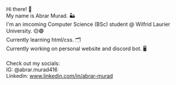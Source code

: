 Hi there! 🚀 <br />
My name is Abrar Murad. 🏜️ <br />
I'm an imcoming Computer Science (BSc) student @ Wilfrid Laurier University. 🟡🟣 <br />
Currently learning html/css. 🗂️ <br />
Currently working on personal website and discord bot. 🖥️ <br />
<br />
Check out my socials: <br />
IG: @abrar.murad416 <br />
Linkedin: www.linkedin.com/in/abrar-murad <br />

<!--
**abrarmurad416/abrarmurad416** is a ✨ _special_ ✨ repository because its `README.md` (this file) appears on your GitHub profile.

Here are some ideas to get you started:

- 🔭 I’m currently working on ...
- 🌱 I’m currently learning ...
- 👯 I’m looking to collaborate on ...
- 🤔 I’m looking for help with ...
- 💬 Ask me about ...
- 📫 How to reach me: ...
- 😄 Pronouns: ...
- ⚡ Fun fact: ...
-->
